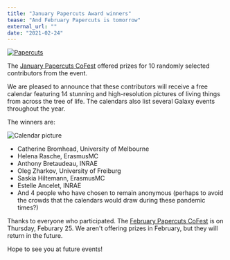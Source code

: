 ```yaml
---
title: "January Papercuts Award winners"
tease: "And February Papercuts is tomorrow"
external_url: ""
date: "2021-02-24"
---
```


[<img src="/events/2021-01-papercuts/papercuts-2021-01.png" class="float-left" style="max-width: 12rem;" alt="Papercuts" />](/events/papercuts/)

The [January Papercuts CoFest](/events/2021-01-papercuts/) offered prizes for 10 randomly selected contributors from the event.

We are pleased to announce that these contributors will receive a free calendar featuring 14 stunning and high-resolution pictures of living things from across the tree of life. The calendars also list several Galaxy events throughout the year.

The winners are:

<img class="float-right" src="/events/2021-01-papercuts/calendar.png" style="max-width: 8rem;" alt= "Calendar picture" />

* Catherine Bromhead, University of Melbourne
* Helena Rasche, ErasmusMC
* Anthony Bretaudeau, INRAE
* Oleg Zharkov, University of Freiburg
* Saskia Hiltemann, ErasmusMC
* Estelle Ancelet, INRAE
* And 4 people who have chosen to remain anonymous (perhaps to avoid the crowds that the calendars would draw during these pandemic times?)

Thanks to everyone who participated.  The [February Papercuts CoFest](/events/2021-02-papercuts/indesx.md) is on Thursday, Feburary 25.  We aren't offering prizes in February, but they will return in the future.

Hope to see you at future events!

